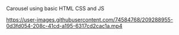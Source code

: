 Carousel using basic HTML CSS and JS

https://user-images.githubusercontent.com/74584768/209288955-0d3fd054-208c-41cd-a195-6317cd2cac1a.mp4

